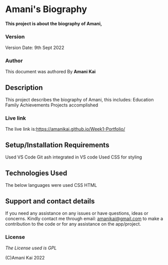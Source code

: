 # Amani's Biography
 
#### This project is about the biography of Amani, 

### Version
Version Date: 9th Sept 2022

### Author
This document was authored By **Amani Kai**
 
## Description
This project describes the biography of Amani, this includes:
Education
Family
Achievements
Projects accomplished 

### Live link
The live link is:https://amanikai.github.io/Week1-Portfolio/
 
## Setup/Installation Requirements
Used VS Code
Git ash integrated in VS code
Used CSS for styling 

## Technologies Used
The below languages were used
CSS
HTML
 
## Support and contact details
 
If you need any assistance on any issues or have questions, ideas or concerns. Kindly contact me through email: amanikai@gmail.com to make a contribution to the code or for any assistance on the app/project.
 
### License
 
_The License used is GPL_

(C)Amani Kai 2022 

